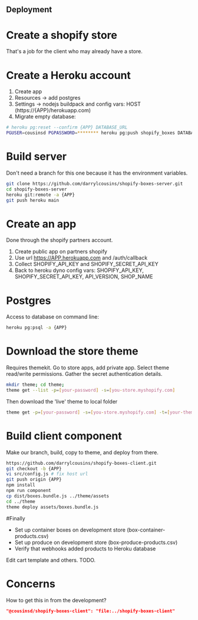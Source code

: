 ## Deployment

# Create a shopify store

That's a job for the client who may already have a store.

# Create a Heroku account

1. Create app
2. Resources -> add postgres
3. Settings -> nodejs buildpack and config vars: HOST (https://{APP}/herokuapp.com)
4. Migrate empty database:

```bash
# heroku pg:reset --confirm {APP} DATABASE_URL
PGUSER=cousinsd PGPASSWORD=******** heroku pg:push shopify_boxes DATABASE_URL -a {APP}
```

# Build server

Don't need a branch for this one because it has the environment variables.

```bash
git clone https://github.com/darrylcousins/shopify-boxes-server.git
cd shopify-boxes-server
heroku git:remote -a {APP}
git push heroku main
```

# Create an app

Done through the shopify partners account.

1. Create public app on partners shopify
2. Use url https://APP.herokuapp.com and /auth/callback
3. Collect SHOPIFY_API_KEY and SHOPIFY_SECRET_API_KEY
3. Back to heroku dyno config vars: SHOPIFY_API_KEY, SHOPIFY_SECRET_API_KEY, API_VERSION, SHOP_NAME

# Postgres

Access to database on command line:

```bash
heroku pg:psql -a {APP}
```

# Download the store theme

Requires themekit. Go to store apps, add private app. Select theme read/write
permissions. Gather the secret authentication details.

```bash
mkdir theme; cd theme;
theme get --list -p=[your-password] -s=[you-store.myshopify.com]
```

Then download the 'live' theme to local folder
```bash
theme get -p=[your-password] -s=[you-store.myshopify.com] -t=[your-theme-id]
```

# Build client component

Make our branch, build, copy to theme, and deploy from there.

```bash
https://github.com/darrylcousins/shopify-boxes-client.git
git checkout -b {APP}
vi src/config.js # fix host url
git push origin {APP}
npm install
npm run component
cp dist/boxes.bundle.js ../theme/assets
cd ../theme
theme deploy assets/boxes.bundle.js
```
#Finally

* Set up container boxes on development store (box-container-products.csv)
* Set up produce on development store (box-produce-products.csv)
* Verify that webhooks added products to Heroku database

Edit cart template and others. TODO.

# Concerns

How to get this in from the development?
```json
"@cousinsd/shopify-boxes-client": "file:../shopify-boxes-client"
```

